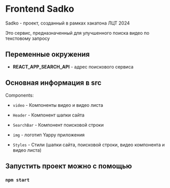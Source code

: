 # Frontend Sadko

Sadko - проект, созданный в рамках хакатона ЛЦТ 2024

Это сервис, предназначенный для улучшенного поиска видео по текстовому запросу

## Переменные окружения

- **REACT_APP_SEARCH_API** - адрес поискового сервиса

## Основная информация в src

Components:
- `video` - Компоненты видео и видео листа
- `Header` - Компонент шапки сайта
- `SearchBar` - Компонент поисковой строки

- `img` - логотип Yappy приложения
- `Styles` - Стили (шапки сайта, поисковой строки, видео компонента и видео листа)

## Запустить проект можно с помощью

### `npm start`